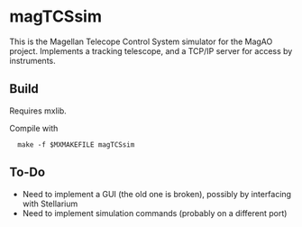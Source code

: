 # magTCSsim

This is the Magellan Telecope Control System simulator for the MagAO project. Implements a tracking telescope, and a TCP/IP server for access by instruments.

## Build
Requires mxlib.

Compile with 
```
  make -f $MXMAKEFILE magTCSsim
```


## To-Do
- Need to implement a GUI (the old one is broken), possibly by interfacing with Stellarium
- Need to implement simulation commands (probably on a different port) 
